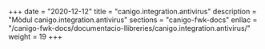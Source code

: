 +++
date        = "2020-12-12"
title       = "canigo.integration.antivirus"
description = "Mòdul canigo.integration.antivirus"
sections    = "canigo-fwk-docs"
enllac		= "/canigo-fwk-docs/documentacio-llibreries/canigo.integration.antivirus/"
weight		= 19
+++

